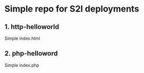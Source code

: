 # Simple repo for S2I deployments

## 1. http-helloworld

Simple index.html

## 2. php-helloword

Simple index.php
